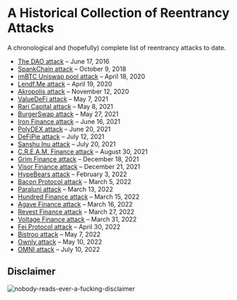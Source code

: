 # A Historical Collection of Reentrancy Attacks

A chronological and (hopefully) complete list of reentrancy attacks to date.

- [The DAO attack](https://medium.com/@zhongqiangc/smart-contract-reentrancy-thedao-f2da1d25180c) – June 17, 2016
- [SpankChain attack](https://medium.com/swlh/how-spankchain-got-hacked-af65b933393c) – October 9, 2018
- [imBTC Uniswap pool attack](https://defirate.com/imbtc-uniswap-hack) – April 18, 2020
- [Lendf.Me attack](https://slowmist.medium.com/slowmist-details-of-lendf-me-reentrancy-attack-3e168ab5f2b1) – April 19, 2020
- [Akropolis attack](https://peckshield.medium.com/akropolis-incident-root-cause-analysis-c11ee59e05d4) – November 12, 2020
- [ValueDeFi attack](https://inspexco.medium.com/value-defis-invalid-share-calculation-exploit-in-depth-analysis-1c8f97c1416e) – May 7, 2021
- [Rari Capital attack](https://nipunp.medium.com/5-8-21-rari-capital-exploit-timeline-analysis-8beda31cbc1a) – May 8, 2021
- [BurgerSwap attack](https://quillhashteam.medium.com/burgerswap-flash-loan-attack-analysis-888b1911daef) – May 27, 2021
- [Iron Finance attack](https://thedefiant.io/not-just-a-bank-run-new-evidence-shows-iron-finance-crashed-due-to-code-exploit) – June 16, 2021
- [PolyDEX attack](https://polydex.medium.com/plx-locker-smart-contract-incident-post-mortem-75342124a3e8) – June 20, 2021
- [DeFiPie attack](https://medium.com/defipie/hacking-investigation-85e07454f1c9) – July 12, 2021
- [Sanshu Inu attack](https://sanshunft.medium.com/woofdate-2-2-0-keanu-compensation-mfund-rebase-update-bcac09707e19) – July 20, 2021
- [C.R.E.A.M. Finance attack](https://inspexco.medium.com/reentrancy-attack-on-cream-finance-incident-analysis-1c629686b6f5) – August 30, 2021
- [Grim Finance attack](https://rekt.news/grim-finance-rekt) – December 18, 2021
- [Visor Finance attack](https://medium.com/visorfinance/post-mortem-for-vvisr-staking-contract-exploit-and-upcoming-migration-7920e1dee55a) – December 21, 2021
- [HypeBears attack](https://blocksecteam.medium.com/when-safemint-becomes-unsafe-lessons-from-the-hypebears-security-incident-2965209bda2a) – February 3, 2022
- [Bacon Protocol attack](https://coincodecap.com/bacon-protocol-hacked-reportedly-1m-lost) – March 5, 2022
- [Paraluni attack](https://coincodecap.com/paraluni-hacked-reportedly-1-7m-lost) – March 13, 2022
- [Hundred Finance attack](https://twitter.com/danielvf/status/1503756428212936710) – March 15, 2022
- [Agave Finance attack](https://twitter.com/Mudit__Gupta/status/1503783633877827586) – March 16, 2022
- [Revest Finance attack](https://slowmist.medium.com/revest-finance-incident-analysis-6fcd9b6be207) – March 27, 2022
- [Voltage Finance attack](https://rekt.news/voltage-finance-rekt) – March 31, 2022
- [Fei Protocol attack](https://certik.medium.com/fei-protocol-incident-analysis-8527440696cc) – April 30, 2022
- [Bistroo attack](https://bistroo.medium.com/post-incident-review-bist-single-asset-staking-binancesmartchain-security-breach-5194590605f) – May 7, 2022
- [Ownly attack](https://twitter.com/ownlyio/status/1524362090940895234) – May 10, 2022
- [OMNI attack](https://twitter.com/BlockSecTeam/status/1546141457933025280) – July 10, 2022

## Disclaimer

![nobody-reads-ever-a-fucking-disclaimer](https://user-images.githubusercontent.com/25297591/167394075-1813e258-3b03-4bc8-9305-69126a07d57e.png)

